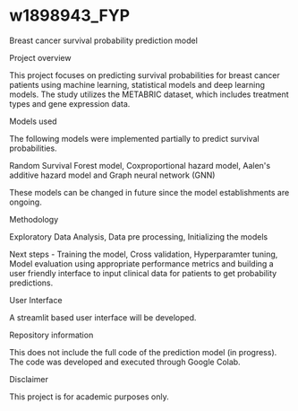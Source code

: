# w1898943_FYP
Breast cancer survival probability prediction model


Project overview

This project focuses on predicting survival probabilities for breast cancer patients using machine learning, statistical models and deep learning models. The study utilizes the METABRIC dataset, which includes treatment types and gene expression data.

Models used

The following models were implemented partially to predict survival probabilities.

Random Survival Forest model,
Coxproportional hazard model,
Aalen's additive hazard model and
Graph neural network (GNN)


These models can be changed in future since the model establishments are ongoing.

Methodology

Exploratory Data Analysis,
Data pre processing,
Initializing the models


Next steps - Training the model,
             Cross validation,
             Hyperparamter tuning,
             Model evaluation using appropriate performance metrics and
             building a user friendly interface to input clinical data for patients to get probability predictions.


User Interface

A streamlit based user interface will be developed.

Repository information

This does not include the full code of the prediction model (in progress).
The code was developed and executed through Google Colab.

Disclaimer

This project is for academic purposes only.
